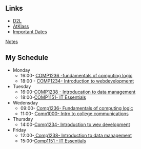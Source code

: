 
## Links
- [D2L](https://learn.georgebrown.ca)
- [AtKlass](https://app.atklass.com)
- [Important Dates](https://www.georgebrown.ca/current-students/important-dates?term=27246&category=131)

[Notes](Comp1238.md)

## My Schedule 
- Monday
  - 16:00- [COMP1236 -fundamentals of computing logic](https://learn.georgebrown.ca/d2l/home/1236)
  - 18:00 - [COMP1234- Introduction to webdevelopmemt](https://learn.georgebeown.ca/d2l/home/1234)
- Tuesday
   - 16:00-[COMP1238 - Introducation to data management](https://learn.georgebrown.ca/d2l/home/1238)
   - 18:00-[COMP1151- IT Essentials](https://learn.georgebrown.ca/d2l/home/1151)
- Wedensday
   - 09:00- [Comp1236- Fundamentals of computing logic](https://learn.georgebrown.ca/d2l/home/1236)
   - 11:00- [Comp1000- Intro to college communications](https://learn.georgebrown.ca/d2l/home/1000)
- Thursday
  - 14:00-[Comp1234- Introduction to wev development](https://learn.georgebrown.ca/d2l/home/1234)
- Friday
  - 12:00-[ Comp1238- Introduction to data management](https://learn.georgebrown.ca/d2l/home/1238)
  - 15:00-[Comp1151 - IT Essentials](https://learn.georgebrown.ca/d2l/home/1151)
